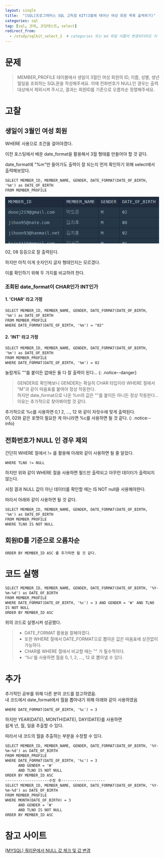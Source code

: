 ```yaml
---
layout: single
title:  "[SQL]프로그래머스 SQL 고득점 KIT(3월에 태어난 여성 회원 목록 출력하기)"
categories: sql
tag: [sql, 코테, 코딩테스트, select]
redirect_from:
  - /study/sqlkit_select_2  # categories 또는 md 파일 이름이 변경되더라도 이 포스트로 올 수 있도록 redirect
---
```


# 문제

>MEMBER_PROFILE 테이블에서 생일이 3월인 여성 회원의 ID, 이름, 성별, 생년월일을 조회하는 SQL문을 작성해주세요. 이때 전화번호가 NULL인 경우는 출력대상에서 제외시켜 주시고, 결과는 회원ID를 기준으로 오름차순 정렬해주세요.

# 고찰

## 생일이 3월인 여성 회원

WHERE 사용으로 조건을 걸어야겠다.

이전 포스팅에서 배운 date_format을 활용해서 3월 형태를 만들어야 할 것 같다.

date_format에 "%m"만 들어가도 출력이 잘 되는지 먼저 확인하기 위해
select에서 출력해보았다.

```
SELECT MEMBER_ID, MEMBER_NAME, GENDER, DATE_FORMAT(DATE_OF_BIRTH, '%m') as DATE_OF_BIRTH
FROM MEMBER_PROFILE
```

![img.png](/images/2024-03-22/date_format_m.png)  

02, 08 등등으로 잘 출력된다. 

하지만 아직 이게 숫자인지 글자 형태인지는 모르겠다.

이를 확인하기 위해 두 가지를 비교하려 한다.

### 조회된 date_format이 CHAR인가 INT인가

#### 1. 'CHAR' 라고 가정
```
SELECT MEMBER_ID, MEMBER_NAME, GENDER, DATE_FORMAT(DATE_OF_BIRTH, '%m') as DATE_OF_BIRTH
FROM MEMBER_PROFILE
WHERE DATE_FORMAT(DATE_OF_BIRTH, '%m') = "02"
```

#### 2. 'INT' 라고 가정
```
SELECT MEMBER_ID, MEMBER_NAME, GENDER, DATE_FORMAT(DATE_OF_BIRTH, '%m') as DATE_OF_BIRTH
FROM MEMBER_PROFILE
WHERE DATE_FORMAT(DATE_OF_BIRTH, '%m') = 02
```

놀랍게도 ""를 붙이든 없애든 둘 다 잘 출력이 된다...
{: .notice--danger}

>GENDER로 확인해보니 GENDER는 확실히 CHAR 타입이라
WHERE 절에서 "M"과 같이 따옴표를 붙여야 정상 작동한다.  
하지만 date_format으로 나온 %m의 값은 ""를 붙이든 아니든 정상 작동한다...
이유는 추가적으로 찾아봐야할 것 같다.

추가적으로 %c를 사용하면 0,1 2, ..., 12 와 같이 자릿수에 맞게 출력된다.  
01, 02와 같은 포맷이 필요한 게 아니라면 %c를 사용하면 될 것 같다.
{: .notice--info}

## 전화번호가 NULL 인 경우 제외

간단히 WHERE 절에서 != 를 활용해 아래와 같이 사용하면 될 줄 알았다.
```
WHERE TLNO != NULL
```
하지만 위와 같이 WHERE 절을 사용하면 필드만 출력되고 아무런 데이터가 출력되지 않는다.

서칭 결과 NULL 값이 아닌 데이터를 확인할 때는 IS NOT null을 사용해야한다.

따라서 아래와 같이 사용하면 될 것 같다.

```
SELECT MEMBER_ID, MEMBER_NAME, GENDER, DATE_FORMAT(DATE_OF_BIRTH, '%m') as DATE_OF_BIRTH
FROM MEMBER_PROFILE
WHERE TLNO IS NOT NULL
```

## 회원ID를 기준으로 오름차순

```
ORDER BY MEMBER_ID ASC 를 추가하면 될 것 같다.
```
# 코드 실행

```
SELECT MEMBER_ID, MEMBER_NAME, GENDER, DATE_FORMAT(DATE_OF_BIRTH, '%Y-%m-%d') as DATE_OF_BIRTH
FROM MEMBER_PROFILE
WHERE DATE_FORMAT(DATE_OF_BIRTH, '%c') = 3 AND GENDER = 'W' AND TLNO IS NOT NULL
ORDER BY MEMBER_ID ASC
```
위의 코드로 실행시켜 성공했다.

> * DATE_FORMAT 활용을 잘해야겠다.  
> * 또한 WHERE 절에서 DATE_FORMAT으로 뽑아온 값은 따옴표에 상관없이 가능하다.  
> * CHAR를 WHERE 절에서 비교할 때는 "" 가 필수적이다.
> * '%c'를 사용하면 월을 0, 1, 2, ..., 12 로 뽑아낼 수 있다.

# 추가

추가적인 공부를 위해 다른 분의 코드를 참고하였음.  
내 코드에서 date_format에서 월을 뽑아내기 위해 아래와 같이 사용하였음  
```
WHERE DATE_FORMAT(DATE_OF_BIRTH, '%c') = 3
```

하지만 YEAR(DATE), MONTH(DATE), DAY(DATE)를 사용하면  
쉽게 년, 월, 일을 추출할 수 있다.

따라서 내 코드의 월을 추출하는 부분을 수정할 수 있다.
```
SELECT MEMBER_ID, MEMBER_NAME, GENDER, DATE_FORMAT(DATE_OF_BIRTH, '%Y-%m-%d') as DATE_OF_BIRTH
FROM MEMBER_PROFILE
WHERE DATE_FORMAT(DATE_OF_BIRTH, '%c') = 3 
      AND GENDER = 'W' 
      AND TLNO IS NOT NULL
ORDER BY MEMBER_ID ASC
--------------------수정 후--------------------
SELECT MEMBER_ID, MEMBER_NAME, GENDER, DATE_FORMAT(DATE_OF_BIRTH, '%Y-%m-%d') as DATE_OF_BIRTH
FROM MEMBER_PROFILE
WHERE MONTH(DATE_OF_BIRTH) = 3 
      AND GENDER = 'W' 
      AND TLNO IS NOT NULL
ORDER BY MEMBER_ID ASC
```

# 참고 사이트
[[MYSQL] 쿼리문에서 NULL 값 체크 및 값 변경](https://devit.koreacreatorfesta.com/entry/MYSQL-%EC%BF%BC%EB%A6%AC%EB%AC%B8%EC%97%90%EC%84%9C-NULL-%EA%B0%92-%EC%B2%B4%ED%81%AC-%EB%B0%8F-%EA%B0%92-%EB%B3%80%EA%B2%BD)